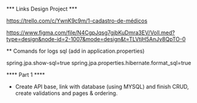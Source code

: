 *** Links Design Project ***

https://trello.com/c/YwnK9c9m/1-cadastro-de-médicos

https://www.figma.com/file/N4CgpJqsg7gjbKuDmra3EV/Voll.med?type=design&node-id=2-1007&mode=design&t=TLVtjH5AnJv8QpTO-0

** Comands for logs sql (add in application.properties)

spring.jpa.show-sql=true
spring.jpa.properties.hibernate.format_sql=true


**** Part 1 ****

- Create API base, link with database (using MYSQL) and finish CRUD, create validations and pages & ordering. 